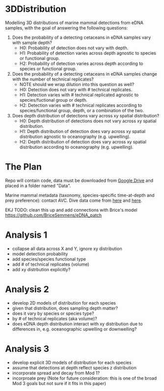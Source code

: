 # 3DDistribution
Modelling 3D distributions of marine mammal detections from eDNA samples, with the goal of answering the following questions:

1. Does the probability of a detecting cetaceans in eDNA samples vary with sample depth?
   - H0: Probability of detection does not vary with depth.
   - H1: Probability of detection varies across depth agnostic to species or functional group.
   - H2: Probability of detection varies across depth according to species or functional group.
2. Does the probability of a detecting cetaceans in eDNA samples change with the number of technical replicates?
   * NOTE should we wrap dilution into this question as well?
   - H0: Detection does not vary with # technical replicates.
   - H1: Detection varies with # technical replicated agnostic to species/fuctional group or depth.
   - H2: Detection varies with # technical replicates according to species/functional group, depth, or a combination of the two.
4. Does depth distribution of detections vary across xy spatial distribution?
   - H0: Depth distribution of detections does not vary across xy spatial distribution.
   - H1: Depth distribution of detection does vary across xy spatial distribution agnostic to oceanography (e.g. upwelling).
   - H2: Depth distribution of detection does vary across xy spatial distribution according to oceanography (e.g. upwelling).

# The Plan

Repo will contain code, data must be downloaded from [Google Drive](https://drive.google.com/drive/folders/1EZEfbxgRszwmN4RmaoQe7wh6S6zPgm5A?usp=drive_link) and placed in a folder named "Data".

Marine mammal metadata (taxonomy, species-specific time-at-depth and prey preference): contact AVC. Dive data come from [here](https://apps.dtic.mil/sti/tr/pdf/ADA560975.pdf) and [here](https://www.nepa.navy.mil/Portals/20/Documents/aftteis4/Dive%20Profile%20and%20Group%20Size_TR_2017_05_22.pdf).

EKJ TODO: clean this up and add connections with Brice's model https://github.com/BriceSemmens/eDNA_patch

# Analysis 1

- collapse all data across X and Y, ignore xy distribution
- model detection probability
- add species/species functional type
- add # of technical replicates (volume)
- add xy distrbution explicitly?

# Analysis 2

- develop 2D models of distribution for each species
- given that distribution, does sampling depth matter?
- does it vary by species or species type?
- by # of technical replicates (aka volume)?
- does eDNA depth distribution interact with xy distribution due to differences in, e.g. oceanographic upwelling or downwelling?

# Analysis 3

- develop explicit 3D models of distribution for each species
- assume that detections at depth reflect species z distribution
- incorporate spread and decay from Mod 1?
- incorproate prey (Note for future consideration: this is one of the broad Mod 3 goals but not sure if it fits in this paper)

